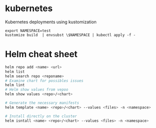 # kubernetes
Kubernetes deployments using kustomization

```
export NAMESPACE=test
kustomize build  | envsubst \$NAMESPACE | kubectl apply -f -
```

# Helm cheat sheet

```sh
helm repo add <name> <url>
helm list
helm search repo <reponame>
# Examine chart for possibles issues
helm lint
# Helm show values from vepoo
helm show values <repo>/<chart>

# Generate the necessary manifests
helm template <name> <repo>/<chart> --values <files> -n <namespace>

# Install directly on the cluster
helm isntall <name> <repo>/<chart> --values <files> -n <namespace>
```